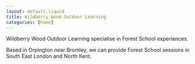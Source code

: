 ```yaml
---
layout: default.liquid
title: Wildberry Wood Outdoor Learning
categories: [home]
---
```


Wildberry Wood Outdoor Learning specialise in Forest School
experiences.

Based in Orpington near Bromley, we can provide
Forest School sessions in South East London and North Kent. 
